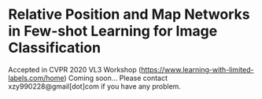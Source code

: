 # Relative Position and Map Networks in Few-shot Learning for Image Classification
Accepted in CVPR 2020 VL3 Workshop (https://www.learning-with-limited-labels.com/home)
Coming soon...
Please contact xzy990228@gmail[dot]com if you have any problem.

